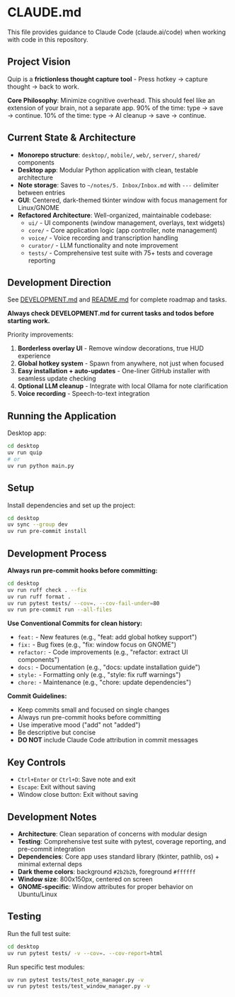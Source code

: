 # CLAUDE.md

This file provides guidance to Claude Code (claude.ai/code) when working with code in this repository.

## Project Vision

Quip is a **frictionless thought capture tool** - Press hotkey → capture thought → back to work.

**Core Philosophy**: Minimize cognitive overhead. This should feel like an extension of your brain, not a separate app. 90% of the time: type → save → continue. 10% of the time: type → AI cleanup → save → continue.

## Current State & Architecture

- **Monorepo structure**: `desktop/`, `mobile/`, `web/`, `server/`, `shared/` components
- **Desktop app**: Modular Python application with clean, testable architecture
- **Note storage**: Saves to `~/notes/5. Inbox/Inbox.md` with `---` delimiter between entries
- **GUI**: Centered, dark-themed tkinter window with focus management for Linux/GNOME
- **Refactored Architecture**: Well-organized, maintainable codebase:
  - `ui/` - UI components (window management, overlays, text widgets)
  - `core/` - Core application logic (app controller, note management)
  - `voice/` - Voice recording and transcription handling
  - `curator/` - LLM functionality and note improvement
  - `tests/` - Comprehensive test suite with 75+ tests and coverage reporting

## Development Direction

See [DEVELOPMENT.md](DEVELOPMENT.md) and [README.md](README.md) for complete roadmap and tasks.

**Always check DEVELOPMENT.md for current tasks and todos before starting work.**

Priority improvements:
1. **Borderless overlay UI** - Remove window decorations, true HUD experience
2. **Global hotkey system** - Spawn from anywhere, not just when focused
3. **Easy installation + auto-updates** - One-liner GitHub installer with seamless update checking
4. **Optional LLM cleanup** - Integrate with local Ollama for note clarification
5. **Voice recording** - Speech-to-text integration

## Running the Application

Desktop app:
```bash
cd desktop
uv run quip
# or
uv run python main.py
```

## Setup

Install dependencies and set up the project:
```bash
cd desktop
uv sync --group dev
uv run pre-commit install
```

## Development Process

**Always run pre-commit hooks before committing:**
```bash
cd desktop
uv run ruff check . --fix
uv run ruff format .
uv run pytest tests/ --cov=. --cov-fail-under=80
uv run pre-commit run --all-files
```

**Use Conventional Commits for clean history:**
- `feat:` - New features (e.g., "feat: add global hotkey support")
- `fix:` - Bug fixes (e.g., "fix: window focus on GNOME")
- `refactor:` - Code improvements (e.g., "refactor: extract UI components")
- `docs:` - Documentation (e.g., "docs: update installation guide")
- `style:` - Formatting only (e.g., "style: fix ruff warnings")
- `chore:` - Maintenance (e.g., "chore: update dependencies")

**Commit Guidelines:**
- Keep commits small and focused on single changes
- Always run pre-commit hooks before committing
- Use imperative mood ("add" not "added")
- Be descriptive but concise
- **DO NOT** include Claude Code attribution in commit messages

## Key Controls

- `Ctrl+Enter` or `Ctrl+D`: Save note and exit
- `Escape`: Exit without saving
- Window close button: Exit without saving

## Development Notes

- **Architecture**: Clean separation of concerns with modular design
- **Testing**: Comprehensive test suite with pytest, coverage reporting, and pre-commit integration
- **Dependencies**: Core app uses standard library (tkinter, pathlib, os) + minimal external deps
- **Dark theme colors**: background `#2b2b2b`, foreground `#ffffff`
- **Window size**: 800x150px, centered on screen
- **GNOME-specific**: Window attributes for proper behavior on Ubuntu/Linux

## Testing

Run the full test suite:
```bash
cd desktop
uv run pytest tests/ -v --cov=. --cov-report=html
```

Run specific test modules:
```bash
uv run pytest tests/test_note_manager.py -v
uv run pytest tests/test_window_manager.py -v
```
